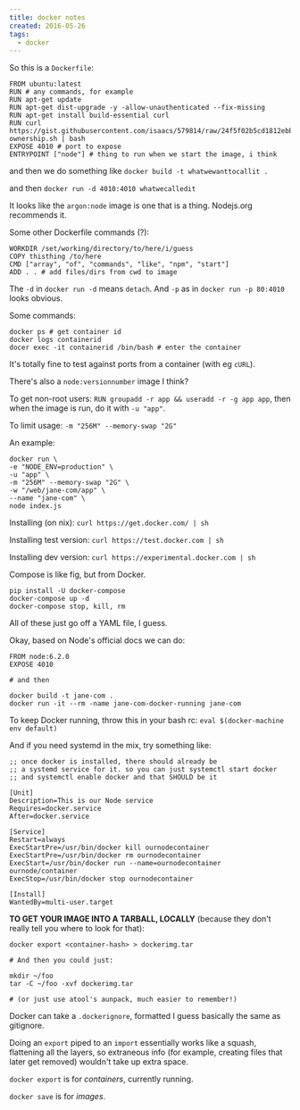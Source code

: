 ```yaml
---
title: docker notes
created: 2016-05-26
tags:
  - docker
---
```


So this is a `Dockerfile`:

```
FROM ubuntu:latest
RUN # any commands, for example
RUN apt-get update
RUN apt-get dist-upgrade -y -allow-unauthenticated --fix-missing
RUN apt-get install build-essential curl
RUN curl https://gist.githubusercontent.com/isaacs/579814/raw/24f5f02b5cd1812ebb1c41a33a13a0417cccbd69/take-ownership.sh | bash
EXPOSE 4010 # port to expose
ENTRYPOINT ["node"] # thing to run when we start the image, i think
```

and then we do something like `docker build -t whatwewanttocallit .`

and then `docker run -d 4010:4010 whatwecalledit`

It looks like the `argon:node` image is one that is a thing. Nodejs.org recommends it.

Some other Dockerfile commands (?):

```
WORKDIR /set/working/directory/to/here/i/guess
COPY thisthing /to/here
CMD ["array", "of", "commands", "like", "npm", "start"]
ADD . . # add files/dirs from cwd to image
```

The `-d` in `docker run -d` means `detach`. And `-p` as in `docker run -p 80:4010` looks obvious.

Some commands:

```
docker ps # get container id
docker logs containerid
docer exec -it containerid /bin/bash # enter the container
```

It's totally fine to test against ports from a container (with eg `cURL`).

There's also a `node:versionnumber` image I think?

To get non-root users: `RUN groupadd -r app && useradd -r -g app app`,
then when the image is run, do it with `-u "app"`.

To limit usage: `-m "256M" --memory-swap "2G"`

An example:

```shell
docker run \
-e "NODE_ENV=production" \
-u "app" \
-m "256M" --memory-swap "2G" \
-w "/web/jane-com/app" \
--name "jane-com" \
node index.js
```

Installing (on nix): `curl https://get.docker.com/ | sh`

Installing test version: `curl https://test.docker.com | sh`

Installing dev version: `curl https://experimental.docker.com | sh`

Compose is like fig, but from Docker.

```
pip install -U docker-compose
docker-compose up -d
docker-compose stop, kill, rm
```

All of these just go off a YAML file, I guess.

Okay, based on Node's official docs we can do:

```
FROM node:6.2.0
EXPOSE 4010

# and then

docker build -t jane-com .
docker run -it --rm -name jane-com-docker-running jane-com
```

To keep Docker running, throw this in your bash rc: `eval $(docker-machine env default)`

And if you need systemd in the mix, try something like:

```
;; once docker is installed, there should already be
;; a systemd service for it. so you can just systemctl start docker
;; and systemctl enable docker and that SHOULD be it

[Unit]
Description=This is our Node service
Requires=docker.service
After=docker.service

[Service]
Restart=always
ExecStartPre=/usr/bin/docker kill ournodecontainer
ExecStartPre=/usr/bin/docker rm ournodecontainer
ExecStart=/usr/bin/docker run --name=ournodecontainer ournode/container
ExecStop=/usr/bin/docker stop ournodecontainer

[Install]
WantedBy=multi-user.target
```

**TO GET YOUR IMAGE INTO A TARBALL, LOCALLY** (because they don't really tell you where to look for that):

```shell
docker export <container-hash> > dockerimg.tar

# And then you could just:

mkdir ~/foo
tar -C ~/foo -xvf dockerimg.tar

# (or just use atool's aunpack, much easier to remember!)
```

Docker can take a `.dockerignore`, formatted I guess basically the same as gitignore.

Doing an `export` piped to an `import` essentially works like a squash, flattening all the layers,
so extraneous info (for example, creating files that later get removed) wouldn't take up extra space.

`docker export` is for _containers_, currently running.

`docker save` is for _images_.


